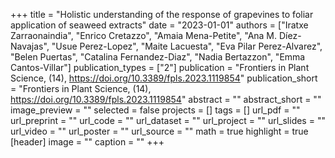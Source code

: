 +++
title = "Holistic understanding of the response of grapevines to foliar application of seaweed extracts"
date = "2023-01-01"
authors = ["Iratxe Zarraonaindia", "Enrico Cretazzo", "Amaia Mena-Petite", "Ana M. Díez-Navajas", "Usue Perez-Lopez", "Maite Lacuesta", "Eva Pilar Perez-Alvarez", "Belen Puertas", "Catalina Fernandez-Diaz", "Nadia Bertazzon", "Emma Cantos-Villar"]
publication_types = ["2"]
publication = "Frontiers in Plant Science, (14), https://doi.org/10.3389/fpls.2023.1119854"
publication_short = "Frontiers in Plant Science, (14), https://doi.org/10.3389/fpls.2023.1119854"
abstract = ""
abstract_short = ""
image_preview = ""
selected = false
projects = []
tags = []
url_pdf = ""
url_preprint = ""
url_code = ""
url_dataset = ""
url_project = ""
url_slides = ""
url_video = ""
url_poster = ""
url_source = ""
math = true
highlight = true
[header]
image = ""
caption = ""
+++
